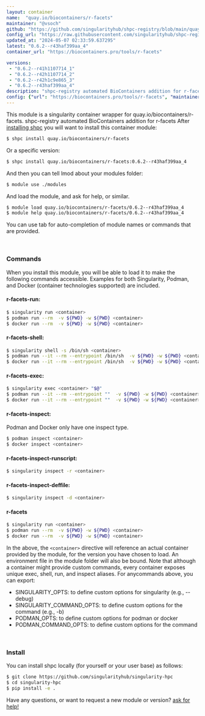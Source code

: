 ```yaml
---
layout: container
name:  "quay.io/biocontainers/r-facets"
maintainer: "@vsoch"
github: "https://github.com/singularityhub/shpc-registry/blob/main/quay.io/biocontainers/r-facets/container.yaml"
config_url: "https://raw.githubusercontent.com/singularityhub/shpc-registry/main/quay.io/biocontainers/r-facets/container.yaml"
updated_at: "2024-05-07 02:33:59.637295"
latest: "0.6.2--r43haf399aa_4"
container_url: "https://biocontainers.pro/tools/r-facets"

versions:
 - "0.6.2--r41h1107714_1"
 - "0.6.2--r42h1107714_2"
 - "0.6.2--r42h1c9e865_3"
 - "0.6.2--r43haf399aa_4"
description: "shpc-registry automated BioContainers addition for r-facets"
config: {"url": "https://biocontainers.pro/tools/r-facets", "maintainer": "@vsoch", "description": "shpc-registry automated BioContainers addition for r-facets", "latest": {"0.6.2--r43haf399aa_4": "sha256:78e0a1fa7e4aa1922d61669d8b5d9b6427a3a220f4a9856d5e385b2282254c64"}, "tags": {"0.6.2--r41h1107714_1": "sha256:0e2f95e9cc91ba9e34a9e75ad9164042404ace12c738f7dad145079bb2e53e0a", "0.6.2--r42h1107714_2": "sha256:7e991005daa9b8960682cc80ff9231056bbccdf281ae573870dc2ca773413071", "0.6.2--r42h1c9e865_3": "sha256:74a4a02e9d525f6da118515c893d9fee3f2aa942a0748ed878f009cc415e5ae7", "0.6.2--r43haf399aa_4": "sha256:78e0a1fa7e4aa1922d61669d8b5d9b6427a3a220f4a9856d5e385b2282254c64"}, "docker": "quay.io/biocontainers/r-facets"}
---
```


This module is a singularity container wrapper for quay.io/biocontainers/r-facets.
shpc-registry automated BioContainers addition for r-facets
After [installing shpc](#install) you will want to install this container module:


```bash
$ shpc install quay.io/biocontainers/r-facets
```

Or a specific version:

```bash
$ shpc install quay.io/biocontainers/r-facets:0.6.2--r43haf399aa_4
```

And then you can tell lmod about your modules folder:

```bash
$ module use ./modules
```

And load the module, and ask for help, or similar.

```bash
$ module load quay.io/biocontainers/r-facets/0.6.2--r43haf399aa_4
$ module help quay.io/biocontainers/r-facets/0.6.2--r43haf399aa_4
```

You can use tab for auto-completion of module names or commands that are provided.

<br>

### Commands

When you install this module, you will be able to load it to make the following commands accessible.
Examples for both Singularity, Podman, and Docker (container technologies supported) are included.

#### r-facets-run:

```bash
$ singularity run <container>
$ podman run --rm  -v ${PWD} -w ${PWD} <container>
$ docker run --rm  -v ${PWD} -w ${PWD} <container>
```

#### r-facets-shell:

```bash
$ singularity shell -s /bin/sh <container>
$ podman run --it --rm --entrypoint /bin/sh  -v ${PWD} -w ${PWD} <container>
$ docker run --it --rm --entrypoint /bin/sh  -v ${PWD} -w ${PWD} <container>
```

#### r-facets-exec:

```bash
$ singularity exec <container> "$@"
$ podman run --it --rm --entrypoint ""  -v ${PWD} -w ${PWD} <container> "$@"
$ docker run --it --rm --entrypoint ""  -v ${PWD} -w ${PWD} <container> "$@"
```

#### r-facets-inspect:

Podman and Docker only have one inspect type.

```bash
$ podman inspect <container>
$ docker inspect <container>
```

#### r-facets-inspect-runscript:

```bash
$ singularity inspect -r <container>
```

#### r-facets-inspect-deffile:

```bash
$ singularity inspect -d <container>
```



#### r-facets

```bash
$ singularity run <container>
$ podman run --rm  -v ${PWD} -w ${PWD} <container>
$ docker run --rm  -v ${PWD} -w ${PWD} <container>
```


In the above, the `<container>` directive will reference an actual container provided
by the module, for the version you have chosen to load. An environment file in the
module folder will also be bound. Note that although a container
might provide custom commands, every container exposes unique exec, shell, run, and
inspect aliases. For anycommands above, you can export:

 - SINGULARITY_OPTS: to define custom options for singularity (e.g., --debug)
 - SINGULARITY_COMMAND_OPTS: to define custom options for the command (e.g., -b)
 - PODMAN_OPTS: to define custom options for podman or docker
 - PODMAN_COMMAND_OPTS: to define custom options for the command

<br>

### Install

You can install shpc locally (for yourself or your user base) as follows:

```bash
$ git clone https://github.com/singularityhub/singularity-hpc
$ cd singularity-hpc
$ pip install -e .
```

Have any questions, or want to request a new module or version? [ask for help!](https://github.com/singularityhub/singularity-hpc/issues)